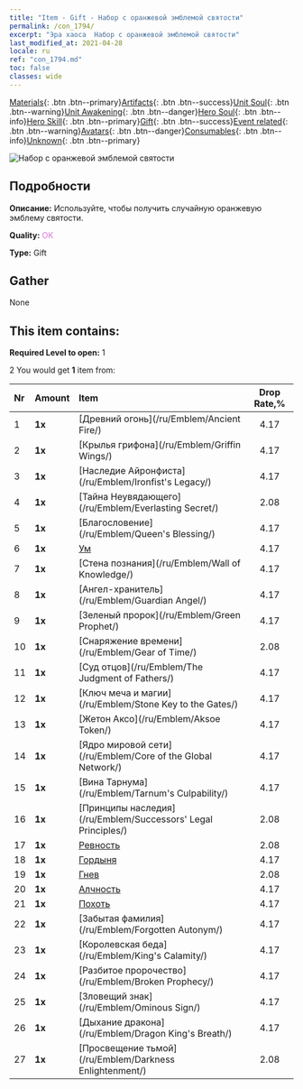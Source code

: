 ```yaml
---
title: "Item - Gift - Набор с оранжевой эмблемой святости"
permalink: /con_1794/
excerpt: "Эра хаоса  Набор с оранжевой эмблемой святости"
last_modified_at: 2021-04-28
locale: ru
ref: "con_1794.md"
toc: false
classes: wide
---
```

 [Materials](/ItemsRU/){: .btn .btn--primary}[Artifacts](/ItemsRU/Artifacts/){: .btn .btn--success}[Unit Soul](/ItemsRU/UnitSoul/){: .btn .btn--warning}[Unit Awakening](/ItemsRU/UnitAwakening/){: .btn .btn--danger}[Hero Soul](/ItemsRU/HeroSoul/){: .btn .btn--info}[Hero Skill](/ItemsRU/HeroSkill/){: .btn .btn--primary}[Gift](/ItemsRU/Gift/){: .btn .btn--success}[Event related](/ItemsRU/Events/){: .btn .btn--warning}[Avatars](/ItemsRU/Avatars/){: .btn .btn--danger}[Consumables](/ItemsRU/Consumables/){: .btn .btn--info}[Unknown](/ItemsRU/Unknown/){: .btn .btn--primary}

 ![Набор с оранжевой эмблемой святости](/images/t/i_907416.png)

## Подробности
 **Описание:** Используйте, чтобы получить случайную оранжевую эмблему святости.

 **Quality:** <span style="color: #DA70D6">OK</span>

 **Type:** Gift

## Gather

  None

## This item contains:

 **Required Level to open:** 1

 2 You would get **1** item  from:

  | Nr | Amount |     Item    | Drop Rate,% |
  |:---|:-------|:------------|:---------:|
  | 1 |  **1x** | [Древний огонь](/ru/Emblem/Ancient Fire/) | 4.17 | 
  | 2 |  **1x** | [Крылья грифона](/ru/Emblem/Griffin Wings/) | 4.17 | 
  | 3 |  **1x** | [Наследие Айронфиста](/ru/Emblem/Ironfist's Legacy/) | 4.17 | 
  | 4 |  **1x** | [Тайна Неувядающего](/ru/Emblem/Everlasting Secret/) | 2.08 | 
  | 5 |  **1x** | [Благословение](/ru/Emblem/Queen's Blessing/) | 4.17 | 
  | 6 |  **1x** | [Ум](/ru/Emblem/Witness/) | 4.17 | 
  | 7 |  **1x** | [Стена познания](/ru/Emblem/Wall of Knowledge/) | 4.17 | 
  | 8 |  **1x** | [Ангел-хранитель](/ru/Emblem/Guardian Angel/) | 4.17 | 
  | 9 |  **1x** | [Зеленый пророк](/ru/Emblem/Green Prophet/) | 4.17 | 
  | 10 |  **1x** | [Снаряжение времени](/ru/Emblem/Gear of Time/) | 2.08 | 
  | 11 |  **1x** | [Суд отцов](/ru/Emblem/The Judgment of Fathers/) | 4.17 | 
  | 12 |  **1x** | [Ключ меча и магии](/ru/Emblem/Stone Key to the Gates/) | 4.17 | 
  | 13 |  **1x** | [Жетон Аксо](/ru/Emblem/Aksoe Token/) | 4.17 | 
  | 14 |  **1x** | [Ядро мировой сети](/ru/Emblem/Core of the Global Network/) | 4.17 | 
  | 15 |  **1x** | [Вина Тарнума](/ru/Emblem/Tarnum's Culpability/) | 4.17 | 
  | 16 |  **1x** | [Принципы наследия](/ru/Emblem/Successors' Legal Principles/) | 2.08 | 
  | 17 |  **1x** | [Ревность](/ru/Emblem/Jealousy/) | 2.08 | 
  | 18 |  **1x** | [Гордыня](/ru/Emblem/Arrogance/) | 4.17 | 
  | 19 |  **1x** | [Гнев](/ru/Emblem/Anger/) | 2.08 | 
  | 20 |  **1x** | [Алчность](/ru/Emblem/Greed/) | 4.17 | 
  | 21 |  **1x** | [Похоть](/ru/Emblem/Lust/) | 4.17 | 
  | 22 |  **1x** | [Забытая фамилия](/ru/Emblem/Forgotten Autonym/) | 4.17 | 
  | 23 |  **1x** | [Королевская беда](/ru/Emblem/King's Calamity/) | 4.17 | 
  | 24 |  **1x** | [Разбитое пророчество](/ru/Emblem/Broken Prophecy/) | 4.17 | 
  | 25 |  **1x** | [Зловещий знак](/ru/Emblem/Ominous Sign/) | 4.17 | 
  | 26 |  **1x** | [Дыхание дракона](/ru/Emblem/Dragon King's Breath/) | 4.17 | 
  | 27 |  **1x** | [Просвещение тьмой](/ru/Emblem/Darkness Enlightenment/) | 2.08 | 

